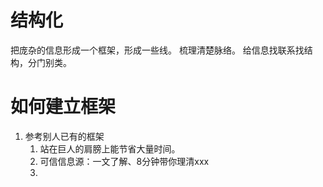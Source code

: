 # 结构化
把庞杂的信息形成一个框架，形成一些线。
梳理清楚脉络。
给信息找联系找结构，分门别类。
# 如何建立框架
1. 参考别人已有的框架
	1. 站在巨人的肩膀上能节省大量时间。
	2. 可信信息源：一文了解、8分钟带你理清xxx
	3. 